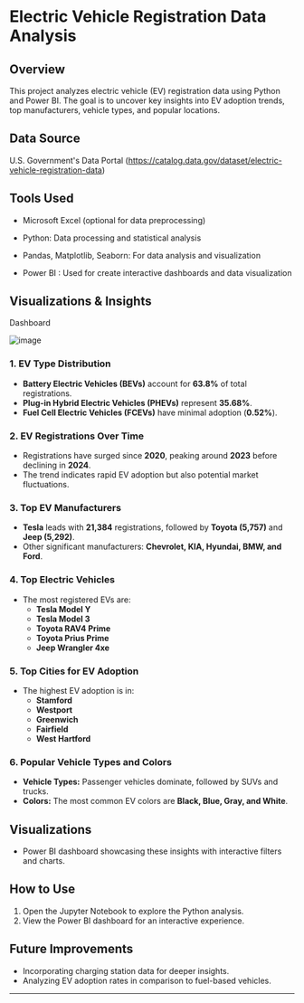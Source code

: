 # Electric Vehicle Registration Data Analysis

## Overview
This project analyzes electric vehicle (EV) registration data using Python and Power BI. The goal is to uncover key insights into EV adoption trends, top manufacturers, vehicle types, and popular locations.

## Data Source
U.S. Government's Data Portal (https://catalog.data.gov/dataset/electric-vehicle-registration-data)

## Tools Used

- Microsoft Excel (optional for data preprocessing)

- Python: Data processing and statistical analysis

- Pandas, Matplotlib, Seaborn: For data analysis and visualization

- Power BI : Used for create interactive dashboards and data visualization


## Visualizations & Insights

Dashboard 

![image](https://github.com/user-attachments/assets/32732b3e-b89d-4d03-96f6-c98bcb5a791c)

### 1. EV Type Distribution
- **Battery Electric Vehicles (BEVs)** account for **63.8%** of total registrations.
- **Plug-in Hybrid Electric Vehicles (PHEVs)** represent **35.68%**.
- **Fuel Cell Electric Vehicles (FCEVs)** have minimal adoption (**0.52%**).

### 2. EV Registrations Over Time
- Registrations have surged since **2020**, peaking around **2023** before declining in **2024**.
- The trend indicates rapid EV adoption but also potential market fluctuations.

### 3. Top EV Manufacturers
- **Tesla** leads with **21,384** registrations, followed by **Toyota (5,757)** and **Jeep (5,292)**.
- Other significant manufacturers: **Chevrolet, KIA, Hyundai, BMW, and Ford**.

### 4. Top Electric Vehicles
- The most registered EVs are:
  - **Tesla Model Y**
  - **Tesla Model 3**
  - **Toyota RAV4 Prime**
  - **Toyota Prius Prime**
  - **Jeep Wrangler 4xe**

### 5. Top Cities for EV Adoption
- The highest EV adoption is in:
  - **Stamford**
  - **Westport**
  - **Greenwich**
  - **Fairfield**
  - **West Hartford**

### 6. Popular Vehicle Types and Colors
- **Vehicle Types:** Passenger vehicles dominate, followed by SUVs and trucks.
- **Colors:** The most common EV colors are **Black, Blue, Gray, and White**.

## Visualizations
- Power BI dashboard showcasing these insights with interactive filters and charts.

## How to Use
1. Open the Jupyter Notebook to explore the Python analysis.
2. View the Power BI dashboard for an interactive experience.

## Future Improvements
- Incorporating charging station data for deeper insights.
- Analyzing EV adoption rates in comparison to fuel-based vehicles.

---



